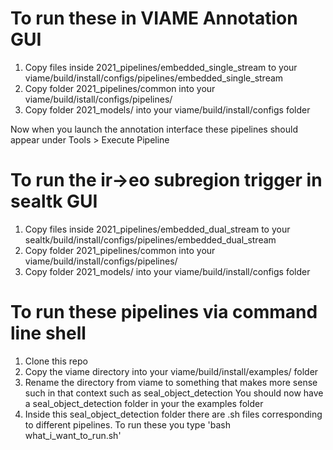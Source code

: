 # To run these in VIAME Annotation GUI
1. Copy files inside 2021_pipelines/embedded_single_stream to your viame/build/install/configs/pipelines/embedded_single_stream
2. Copy folder 2021_pipelines/common into your viame/build/istall/configs/pipelines/ 
3. Copy folder 2021_models/ into your viame/build/install/configs folder

Now when you launch the annotation interface these pipelines should appear under Tools > Execute Pipeline

# To run the ir->eo subregion trigger in sealtk GUI
1. Copy files inside 2021_pipelines/embedded_dual_stream to your sealtk/build/install/configs/pipelines/embedded_dual_stream
2. Copy folder 2021_pipelines/common into your viame/build/install/configs/pipelines/ 
3. Copy folder 2021_models/ into your viame/build/install/configs folder


# To run these pipelines via command line shell
1. Clone this repo
2. Copy the viame directory into your viame/build/install/examples/ folder
3. Rename the directory from viame to something that makes more sense such in that context such as seal_object_detection
You should now have a seal_object_detection folder in your the examples folder
4. Inside this seal_object_detection folder there are .sh files corresponding to different pipelines.  To run these you type 'bash what_i_want_to_run.sh'
